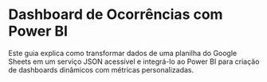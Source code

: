 # Dashboard de Ocorrências com Power BI

Este guia explica como transformar dados de uma planilha do Google Sheets em um serviço JSON acessível e integrá-lo ao Power BI para criação de dashboards dinâmicos com métricas personalizadas.
